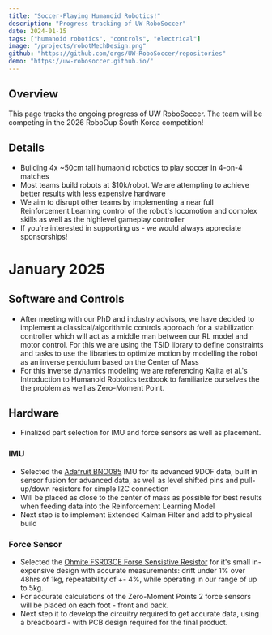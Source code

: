 ```yaml
---
title: "Soccer-Playing Humanoid Robotics!"
description: "Progress tracking of UW RoboSoccer"
date: 2024-01-15
tags: ["humanoid robotics", "controls", "electrical"]
image: "/projects/robotMechDesign.png"
github: "https://github.com/orgs/UW-RoboSoccer/repositories"
demo: "https://uw-robosoccer.github.io/"
---
```


## Overview
This page tracks the ongoing progress of UW RoboSoccer. 
The team will be competing in the 2026 RoboCup South Korea competition!

## Details
- Building 4x ~50cm tall humaonid robotics to play soccer in 4-on-4 matches
- Most teams build robots at $10k/robot. We are attempting to achieve better results with less expensive hardware
- We aim to disrupt other teams by implementing a near full Reinforcement Learning control of the robot's locomotion and complex skills as well as the highlevel gameplay controller
- If you're interested in supporting us - we would always appreciate sponsorships!

# January 2025

## Software and Controls
- After meeting with our PhD and industry advisors, we have decided to implement a classical/algorithmic controls approach for a stabilization controller which will act as a middle man between our RL model and motor control. For this we are using the TSID library to define constraints and tasks to use the libraries to optimize motion by modelling the robot as an inverse pendulum based on the Center of Mass
- For this inverse dynamics modeling we are referencing Kajita et al.'s Introduction to Humanoid Robotics textbook to familiarize ourselves the the problem as well as Zero-Moment Point.

## Hardware
- Finalized part selection for IMU and force sensors as well as placement.

### IMU
- Selected the <a href="https://www.adafruit.com/product/4754" target="_blank" rel="noopener noreferrer"> Adafruit BNO085</a>
IMU for its advanced 9DOF data, built in sensor fusion for advanced data, as well as level shifted pins and pull-up/down resistors for simple I2C connection 
- Will be placed as close to the center of mass as possible for best results when feeding data into the Reinforcement Learning Model
- Next step is to implement Extended Kalman Filter and add to physical build

### Force Sensor
- Selected the 
<a href="https://www.digikey.ca/en/products/detail/ohmite/FSR03CE/9178298" target="_blank" rel="noopener noreferrer"> Ohmite FSR03CE Forse Sensistive Resistor</a> 
for it's small in-expensive design with accurate measurements: drift under 1% over 48hrs of 1kg, repeatability of +- 4%, while operating in our range of up to 5kg.
- For accurate calculations of the Zero-Moment Points 2 force sensors will be placed on each foot - front and back. 
- Next step it to develop the circuitry required to get accurate data, using a breadboard - with PCB design required for the final product.